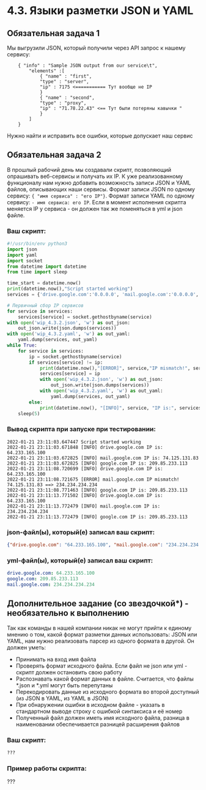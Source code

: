 # 4.3. Языки разметки JSON и YAML


## Обязательная задача 1
Мы выгрузили JSON, который получили через API запрос к нашему сервису:
```
    { "info" : "Sample JSON output from our service\t",
        "elements" :[
            { "name" : "first",
            "type" : "server",
            "ip" : 7175 <=========== Тут вообще не IP
            }
            { "name" : "second",
            "type" : "proxy",
            "ip" : "71.78.22.43" <== Тут были потеряны кавычки "
            }
        ]
    }
```
  Нужно найти и исправить все ошибки, которые допускает наш сервис

## Обязательная задача 2
В прошлый рабочий день мы создавали скрипт, позволяющий опрашивать веб-сервисы и получать их IP. К уже реализованному функционалу нам нужно добавить возможность записи JSON и YAML файлов, описывающих наши сервисы. Формат записи JSON по одному сервису: `{ "имя сервиса" : "его IP"}`. Формат записи YAML по одному сервису: `- имя сервиса: его IP`. Если в момент исполнения скрипта меняется IP у сервиса - он должен так же поменяться в yml и json файле.

### Ваш скрипт:
```python
#!/usr/bin/env python3
import json
import yaml
import socket
from datetime import datetime
from time import sleep

time_start = datetime.now()
print(datetime.now(),"Script started working")
services = {'drive.google.com':'0.0.0.0', 'mail.google.com':'0.0.0.0', 'google.com':'0.0.0.0'}

# Первичный сбор IP сервисов
for service in services:
    services[service] = socket.gethostbyname(service)
with open('wip_4.3.2.json', 'w') as out_json:
    out_json.write(json.dumps(services))
with open('wip_4.3.2.yaml', 'w') as out_yaml:
    yaml.dump(services, out_yaml)
while True:
    for service in services:
        ip = socket.gethostbyname(service)
        if services[service] != ip:
            print(datetime.now(),"[ERROR]", service,"IP mismatch!", services[service],"==>", ip)
            services[service] = ip
            with open('wip_4.3.2.json', 'w') as out_json:
                out_json.write(json.dumps(services))
            with open('wip_4.3.2.yaml', 'w') as out_yaml:
                yaml.dump(services, out_yaml)
        else:
            print(datetime.now(), "[INFO]", service, "IP is:", services[service])
    sleep(5)
```

### Вывод скрипта при запуске при тестировании:
```
2022-01-21 23:11:03.647447 Script started working
2022-01-21 23:11:03.671848 [INFO] drive.google.com IP is: 64.233.165.100
2022-01-21 23:11:03.672825 [INFO] mail.google.com IP is: 74.125.131.83
2022-01-21 23:11:03.672825 [INFO] google.com IP is: 209.85.233.113
2022-01-21 23:11:08.720699 [INFO] drive.google.com IP is: 64.233.165.100
2022-01-21 23:11:08.721675 [ERROR] mail.google.com IP mismatch! 74.125.131.83 ==> 234.234.234.234
2022-01-21 23:11:08.771463 [INFO] google.com IP is: 209.85.233.113
2022-01-21 23:11:13.771502 [INFO] drive.google.com IP is: 64.233.165.100
2022-01-21 23:11:13.772479 [INFO] mail.google.com IP is: 234.234.234.234
2022-01-21 23:11:13.772479 [INFO] google.com IP is: 209.85.233.113
```

### json-файл(ы), который(е) записал ваш скрипт:
```json
{"drive.google.com": "64.233.165.100", "mail.google.com": "234.234.234.234", "google.com": "209.85.233.113"}
```

### yml-файл(ы), который(е) записал ваш скрипт:
```yaml
drive.google.com: 64.233.165.100
google.com: 209.85.233.113
mail.google.com: 234.234.234.234
```

## Дополнительное задание (со звездочкой*) - необязательно к выполнению

Так как команды в нашей компании никак не могут прийти к единому мнению о том, какой формат разметки данных использовать: JSON или YAML, нам нужно реализовать парсер из одного формата в другой. Он должен уметь:
   * Принимать на вход имя файла
   * Проверять формат исходного файла. Если файл не json или yml - скрипт должен остановить свою работу
   * Распознавать какой формат данных в файле. Считается, что файлы *.json и *.yml могут быть перепутаны
   * Перекодировать данные из исходного формата во второй доступный (из JSON в YAML, из YAML в JSON)
   * При обнаружении ошибки в исходном файле - указать в стандартном выводе строку с ошибкой синтаксиса и её номер
   * Полученный файл должен иметь имя исходного файла, разница в наименовании обеспечивается разницей расширения файлов

### Ваш скрипт:
```python
???
```

### Пример работы скрипта:
???